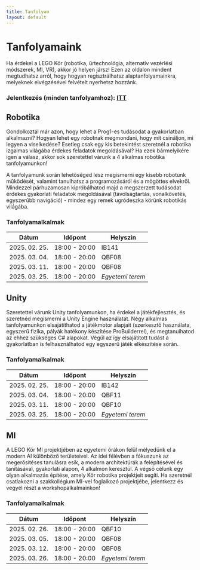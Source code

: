 ```yaml
---
title: Tanfolyam
layout: default
---
```


# Tanfolyamaink

Ha érdekel a LEGO Kör (robotika, űrtechnológia, alternatív vezérlési módszerek, MI, VR), akkor jó helyen jársz! Ezen az oldalon mindent megtudhatsz arról, hogy hogyan regisztrálhatsz alaptanfolyamainkra, melyeknek elvégzésével felvételt nyerhetsz hozzánk.

### Jelentkezés (minden tanfolyamhoz): [ITT](https://docs.google.com/forms/d/e/1FAIpQLSd54_SMyIhSB_PGlN2aOSvF61VqSwd1XX8wEmaHZAQabIWIqA/viewform?usp=dialog)

## Robotika

Gondolkoztál már azon, hogy lehet a Prog1-es tudásodat a gyakorlatban alkalmazni? Hogyan lehet egy robotnak megmondani, hogy mit csináljon, mi legyen a viselkedése? Esetleg csak egy kis betekintést szeretnél a robotika izgalmas világába érdekes feladatok megoldásával? Ha ezek bármelyikére igen a válasz, akkor sok szeretettel várunk a 4 alkalmas robotika tanfolyamunkon!

A tanfolyamunk során lehetőséged lesz megismerni egy kisebb robotunk működését, valamint tanulhatsz a programozásáról és a mögöttes elvekről. Mindezzel párhuzamosan kipróbálhatod majd a megszerzett tudásodat érdekes gyakorlati feladatok megoldásával (távolságtartás, vonalkövetés, egyszerűbb navigáció) - mindez egy remek ugródeszka körünk robotikás világába.

### Tanfolyamalkalmak

| **Dátum**     | **Időpont**   | **Helyszín**     |
| ------------- | ------------- | ---------------- |
| 2025. 02. 25. | 18:00 - 20:00 | IB141            |
| 2025. 03. 04. | 18:00 - 20:00 | QBF08            |
| 2025. 03. 11. | 18:00 - 20:00 | QBF08            |
| 2025. 03. 25. | 18:00 - 20:00 | _Egyetemi terem_ |

## Unity

Szeretettel várunk Unity tanfolyamunkon, ha érdekel a játékfejlesztés, és szeretnéd megismerni a Unity Engine használatát. Négy alkalmas tanfolyamunkon elsajátíthatod a játékmotor alapjait (szerkesztő használata, egyszerű fizika, pályák hatékony készítése ProBuilderrel), és megtanulhatod az ehhez szükséges C# alapokat. Végül az így elsajátított tudást a gyakorlatban is felhasználhatod egy egyszerű játék elkészítése során.

### Tanfolyamalkalmak

| **Dátum**     | **Időpont**   | **Helyszín**     |
| ------------- | ------------- | ---------------- |
| 2025. 02. 25. | 18:00 - 20:00 | IB142            |
| 2025. 03. 04. | 18:00 - 20:00 | QBF11            |
| 2025. 03. 11. | 18:00 - 20:00 | QBF10            |
| 2025. 03. 25. | 18:00 - 20:00 | _Egyetemi terem_ |

## MI

A LEGO Kör MI projektjében az egyetemi órákon felül mélyedünk el a modern AI különböző területeivel. Az idei félévben a fókuszunk az megerősítéses tanulásra esik, a modern architektúrák a felépítésével és tanításával, gyakorlati alapon, 4 alkalmon keresztül. A végső célunk egy olyan alkalmazás építése, amely Kör robotika projektjeit segíti. Ha szeretnél csatlakozni a szakkollégium MI-vel foglalkozó projektjébe, jelentkezz és vegyél részt a workshopalkalmainkon!

### Tanfolyamalkalmak

| **Dátum**     | **Időpont**   | **Helyszín**     |
| ------------- | ------------- | ---------------- |
| 2025. 02. 26. | 18:00 - 20:00 | QBF10            |
| 2025. 03. 05. | 18:00 - 20:00 | QBF08            |
| 2025. 03. 12. | 18:00 - 20:00 | QBF08            |
| 2025. 03. 26. | 18:00 - 20:00 | _Egyetemi terem_ |
